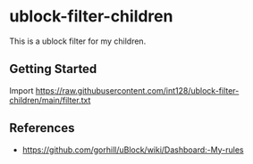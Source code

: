# ublock-filter-children

This is a ublock filter for my children.

## Getting Started

Import https://raw.githubusercontent.com/int128/ublock-filter-children/main/filter.txt

## References

- https://github.com/gorhill/uBlock/wiki/Dashboard:-My-rules
